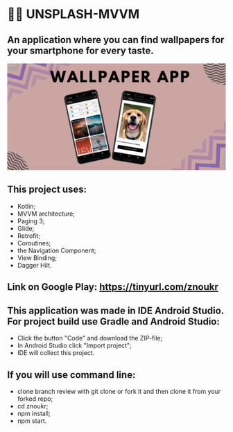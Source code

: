 #  :notebook_with_decorative_cover::open_book: **UNSPLASH-MVVM**
## An application where you can find wallpapers for your smartphone for every taste.
![Screenshot](Wallpaper_app.png)
## This project uses:
* Kotlin;
* MVVM architecture;
* Paging 3;
* Glide;
* Retrofit;
* Coroutines;
* the Navigation Component;
* View Binding;
* Dagger Hilt.
## Link on Google Play: https://tinyurl.com/znoukr
## This application was made in IDE Android Studio. For project build use Gradle and Android Studio:
* Click the button "Code" and download the ZIP-file;
* In Android Studio click "Import project";
* IDE will collect this project.
## If you will use command line:
* clone branch review with git clone or fork it and then clone it from your forked repo;
* cd znoukr;
* npm install;
* npm start.
